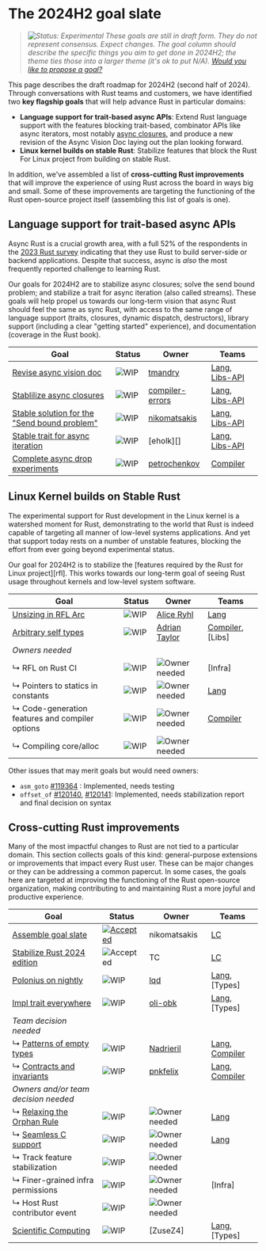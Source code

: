 # The 2024H2 goal slate

> *![Status: Experimental](https://img.shields.io/badge/Status-Experimental-yellow) These goals are still in draft form. They do not represent consensus. Expect changes. The goal column should describe the specific things you aim to get done in 2024H2; the theme ties those into a larger theme (it's ok to put N/A). [Would you like to propose a goal?](../how_to/propose_a_goal.md)*

This page describes the draft roadmap for 2024H2 (second half of 2024). Through conversations with Rust teams and customers, we have identified two **key flagship goals** that will help advance Rust in particular domains:

* **Language support for trait-based async APIs**: Extend Rust language support with the features blocking trait-based, combinator APIs like async iterators, most notably [async closures][AC], and produce a new revision of the Async Vision Doc laying out the plan looking forward.
* **Linux kernel builds on stable Rust**: Stabilize features that block the Rust For Linux project from building on stable Rust.

In addition, we've assembled a list of **cross-cutting Rust improvements** that will improve the experience of using Rust across the board in ways big and small. Some of these improvements are targeting the functioning of the Rust open-source project itself (assembling this list of goals is one).

## Language support for trait-based async APIs

Async Rust is a crucial growth area, with a full 52% of the respondents in the [2023 Rust survey](https://blog.rust-lang.org/2024/02/19/2023-Rust-Annual-Survey-2023-results.html) indicating that they use Rust to build server-side or backend applications. Despite that success, async is *also* the most frequently reported challenge to learning Rust. 

Our goals for 2024H2 are to stabilize async closures; solve the send bound problem; and stabilize a trait for async iteration (also called streams). These goals will help propel us towards our long-term vision that async Rust should feel the same as sync Rust, with access to the same range of language support (traits, closures, dynamic dispatch, destructors), library support (including a clear "getting started" experience), and documentation (coverage in the Rust book).

| Goal                                                | Status      | Owner               | Teams              |
| --------------------------------------------------- | ----------- | ------------------- | ------------------ |
| [Revise async vision doc][AVD]                      | ![WIP][wip] | [tmandry][]         | [Lang], [Libs-API] |
| [Stablilize async closures][AC]                     | ![WIP][wip] | [compiler-errors][] | [Lang], [Libs-API] |
| [Stable solution for the "Send bound problem"][ASB] | ![WIP][wip] | [nikomatsakis][]    | [Lang], [Libs-API] |
| [Stable trait for async iteration][AI]              | ![WIP][wip] | [eholk][]           | [Lang], [Libs-API] |
| [Complete async drop experiments][AD]               | ![WIP][wip] | [petrochenkov][]    | [Compiler]         |

[AVD]: ./Async.md
[AC]: ./Async--AsyncClosures.md
[ASB]: Async--SendBounds.md
[AI]: ./Async--Streams.md
[AD]: ./Async--Drop.md

## Linux Kernel builds on Stable Rust

The experimental support for Rust development in the Linux kernel is a watershed moment for Rust, demonstrating to the world that Rust is indeed capable of targeting all manner of low-level systems applications. And yet that support today rests on a number of unstable features, blocking the effort from ever going beyond experimental status.

Our goal for 2024H2 is to stabilize the [features required by the Rust for Linux project][rfl]. This works towards our long-term goal of seeing Rust usage throughout kernels and low-level system software.

| Goal                                            | Status      | Owner                | Teams              |
| ----------------------------------------------- | ----------- | -------------------- | ------------------ |
| [Unsizing in RFL Arc][]                         | ![WIP][wip] | [Alice Ryhl][]       | [Lang]             |
| [Arbitrary self types][]                        | ![WIP][wip] | [Adrian Taylor][]    | [Compiler], [Libs] |
| *Owners needed*                                 |             |                      |                    |
| ↳ RFL on Rust CI                                | ![WIP][wip] | ![Owner needed][own] | [Infra]            |
| ↳ Pointers to statics in constants              | ![WIP][wip] | ![Owner needed][own] | [Lang]             |
| ↳ Code-generation features and compiler options | ![WIP][wip] | ![Owner needed][own] | [Compiler]         |
| ↳ Compiling core/alloc                          | ![WIP][wip] | ![Owner needed][own] |                    |

[Alice Ryhl]: https://github.com/Darksonn/

Other issues that may merit goals but would need owners:

* `asm_goto` [#119364][] : Implemented, needs testing
* `offset_of` [#120140][], [#120141][]: Implemented, needs stabilization report and final decision on syntax

[Unsizing in RFL Arc]: ./rfl_arc_unsizing.md
[Arbitrary self types]: ./arbitrary_self_types.md
[Adrian Taylor]: https://github.com/adetaylor
[#119364]: https://github.com/rust-lang/rust/issues/119364
[#120140]: https://github.com/rust-lang/rust/issues/120140
[#120141]: https://github.com/rust-lang/rust/issues/120141

## Cross-cutting Rust improvements

Many of the most impactful changes to Rust are not tied to a particular domain. This section collects goals of this kind: general-purpose extensions or improvements that impact every Rust user. These can be major changes or they can be addressing a common papercut. In some cases, the goals here are targeted at improving the functioning of the Rust open-source organization, making contributing to and maintaining Rust a more joyful and productive experience.

| Goal                                 | Status                      | Owner                | Teams              |
| ------------------------------------ | --------------------------- | -------------------- | ------------------ |
| [Assemble goal slate][]              | [![Accepted][acc]][rfc3614] | nikomatsakis         | [LC]               |
| [Stabilize Rust 2024 edition][]      | ![Accepted][acc]            | TC                   | [LC]               |
| [Polonius on nightly][]              | ![WIP][wip]                 | [lqd]                | [Lang], [Types]    |
| [Impl trait everywhere][]            | ![WIP][wip]                 | [oli-obk]            | [Lang], [Types]    |
| *Team decision needed*               |                             |                      |                    |
| ↳ [Patterns of empty types][]        | ![WIP][wip]                 | [Nadrieril]          | [Lang], [Compiler] |
| ↳ [Contracts and invariants][]        | ![WIP][wip]                 | [pnkfelix]          | [Lang], [Compiler] |
| *Owners and/or team decision needed* |                             |                      |                    |
| ↳ [Relaxing the Orphan Rule][]       | ![WIP][wip]                 | ![Owner needed][own] | [Lang]             |
| ↳ [Seamless C support][]             | ![WIP][wip]                 | ![Owner needed][own] | [Lang]             |
| ↳ Track feature stabilization        | ![WIP][wip]                 | ![Owner needed][own] |                    |
| ↳ Finer-grained infra permissions    | ![WIP][wip]                 | ![Owner needed][own] | [Infra]            |
| ↳ Host Rust contributor event        | ![WIP][wip]                 | ![Owner needed][own] |                    |
| [Scientific Computing][]             | ![WIP][wip]                 | [ZuseZ4]             | [Lang], [Types]    |

[Assemble goal slate]: ./Project-goal-slate.md
[rfc3614]: https://github.com/rust-lang/rfcs/pull/3614
[Contracts and invariants]: ./Contracts-and-invariants.md
[Stabilize Rust 2024 edition]: ./Rust-2024-Edition.md
[Intrusive linked lists]: ./Intrusive-linked-lists.md
[Fallible allocation]: ./Fallible-allocation.md
[Impl trait everywhere]: ./Impl-trait-everywhere.md
[Intrusive linked lists]: ./Intrusive-linked-lists.md
[Patterns of empty types]: ./Patterns-of-empty-types.md
[Polonius on nightly]: ./Polonius.md
[Relaxing the Orphan Rule]: ./Relaxing-the-Orphan-Rule.md
[Seamless C Support]: ./Seamless-C-Support.md
[Send bound problem]: Async--SendBounds.md
[Stabilize Rust 2024 edition]: ./Rust-2024-Edition.md
[Standard abstractions for async]: ./Async.md
[Scientific Computing]: ./Rust-for-SciComp.md

[own]: https://img.shields.io/badge/Owned%20Needed-blue

[acc]: https://img.shields.io/badge/Accepted-green
[prov]: https://img.shields.io/badge/Provisional-yellow
[wip]: https://img.shields.io/badge/WIP-yellow

[compiler-errors]: https://github.com/compiler-errors
[lqd]: https://github.com/lqd
[Nadrieril]: https://github.com/Nadrieril
[nikomatsakis]: https://github.com/nikomatsakis
[oli-obk]: https://github.com/oli-obk
[tmandry]: https://github.com/tmandry
[petrochenkov]: https://github.com/petrochenkov
[pnkfelix]: https://github.com/pnkfelix

[Compiler]: https://www.rust-lang.org/governance/teams/compiler
[Lang]: https://www.rust-lang.org/governance/teams/lang
[LC]: https://www.rust-lang.org/governance/teams/leadership-council
[Libs-API]: https://www.rust-lang.org/governance/teams/library#team-libs-api
